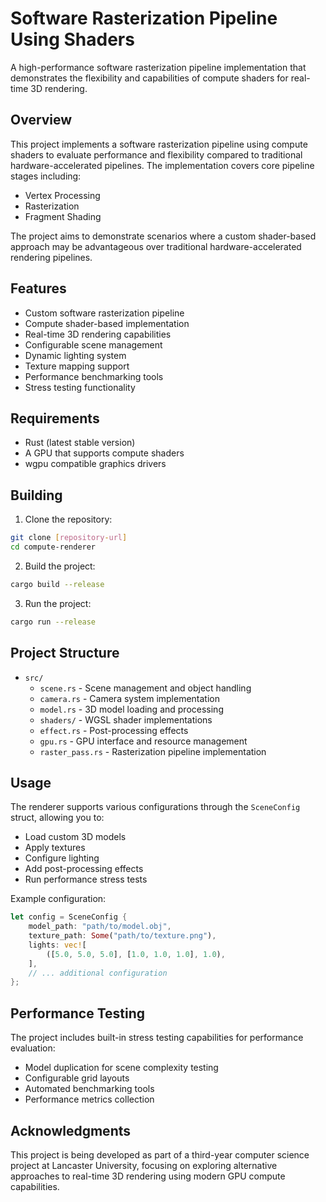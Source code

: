# Software Rasterization Pipeline Using Shaders

A high-performance software rasterization pipeline implementation that demonstrates the flexibility and capabilities of compute shaders for real-time 3D rendering.

## Overview

This project implements a software rasterization pipeline using compute shaders to evaluate performance and flexibility compared to traditional hardware-accelerated pipelines. The implementation covers core pipeline stages including:

- Vertex Processing
- Rasterization
- Fragment Shading

The project aims to demonstrate scenarios where a custom shader-based approach may be advantageous over traditional hardware-accelerated rendering pipelines.

## Features

- Custom software rasterization pipeline
- Compute shader-based implementation
- Real-time 3D rendering capabilities
- Configurable scene management
- Dynamic lighting system
- Texture mapping support
- Performance benchmarking tools
- Stress testing functionality

## Requirements

- Rust (latest stable version)
- A GPU that supports compute shaders
- wgpu compatible graphics drivers

## Building

1. Clone the repository:
```bash
git clone [repository-url]
cd compute-renderer
```

2. Build the project:
```bash
cargo build --release
```

3. Run the project:
```bash
cargo run --release
```

## Project Structure

- `src/`
  - `scene.rs` - Scene management and object handling
  - `camera.rs` - Camera system implementation
  - `model.rs` - 3D model loading and processing
  - `shaders/` - WGSL shader implementations
  - `effect.rs` - Post-processing effects
  - `gpu.rs` - GPU interface and resource management
  - `raster_pass.rs` - Rasterization pipeline implementation

## Usage

The renderer supports various configurations through the `SceneConfig` struct, allowing you to:

- Load custom 3D models
- Apply textures
- Configure lighting
- Add post-processing effects
- Run performance stress tests

Example configuration:
```rust
let config = SceneConfig {
    model_path: "path/to/model.obj",
    texture_path: Some("path/to/texture.png"),
    lights: vec![
        ([5.0, 5.0, 5.0], [1.0, 1.0, 1.0], 1.0),
    ],
    // ... additional configuration
};
```

## Performance Testing

The project includes built-in stress testing capabilities for performance evaluation:

- Model duplication for scene complexity testing
- Configurable grid layouts
- Automated benchmarking tools
- Performance metrics collection

## Acknowledgments

This project is being developed as part of a third-year computer science project at Lancaster University, focusing on exploring alternative approaches to real-time 3D rendering using modern GPU compute capabilities. 